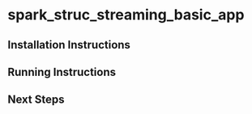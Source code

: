 # spark_struc_streaming_basic_app

## Installation Instructions

## Running Instructions

## Next Steps

